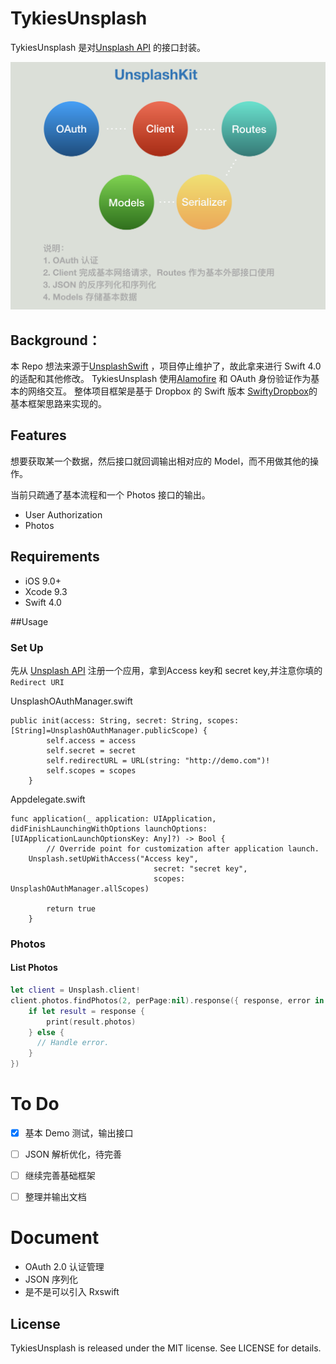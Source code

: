 # TykiesUnsplash

TykiesUnsplash 是对[Unsplash API](https://unsplash.com/developers) 的接口封装。

![UnsplashKit](media/UnsplashKit-1.png)



## **Background：**

本 Repo 想法来源于[UnsplashSwift](https://github.com/camdenfullmer/unsplash-swift) ，项目停止维护了，故此拿来进行 Swift 4.0的适配和其他修改。
TykiesUnsplash 使用[Alamofire](https://github.com/Alamofire/Alamofire) 和 OAuth 身份验证作为基本的网络交互。 整体项目框架是基于 Dropbox 的 Swift 版本 [SwiftyDropbox](https://github.com/dropbox/SwiftyDropbox)的基本框架思路来实现的。


 
## Features

想要获取某一个数据，然后接口就回调输出相对应的 Model，而不用做其他的操作。

当前只疏通了基本流程和一个 Photos 接口的输出。

- User Authorization
- Photos

## Requirements

- iOS 9.0+
- Xcode 9.3
- Swift 4.0

##Usage
### Set Up

先从 [Unsplash API](https://unsplash.com/developers) 注册一个应用，拿到Access key和 secret key,并注意你填的`Redirect URI`

UnsplashOAuthManager.swift

```
public init(access: String, secret: String, scopes: [String]=UnsplashOAuthManager.publicScope) {
        self.access = access
        self.secret = secret
        self.redirectURL = URL(string: "http://demo.com")!
        self.scopes = scopes
    }
```

Appdelegate.swift

```
func application(_ application: UIApplication, didFinishLaunchingWithOptions launchOptions: [UIApplicationLaunchOptionsKey: Any]?) -> Bool {
        // Override point for customization after application launch.
    Unsplash.setUpWithAccess("Access key",
                                secret: "secret key",
                                scopes: UnsplashOAuthManager.allScopes)
        
        return true
    }
```
### Photos

#### List Photos

```swift
let client = Unsplash.client!
client.photos.findPhotos(2, perPage:nil).response({ response, error in
    if let result = response {
        print(result.photos)
    } else {
      // Handle error.
    }
})
```

# To Do
* [x] 基本 Demo 测试，输出接口
* [ ] JSON 解析优化，待完善
* [ ] 继续完善基础框架
* [ ] 整理并输出文档


# Document 

* OAuth 2.0 认证管理
* JSON 序列化
* 是不是可以引入 Rxswift 


## License

TykiesUnsplash is released under the MIT license. See LICENSE for details.




